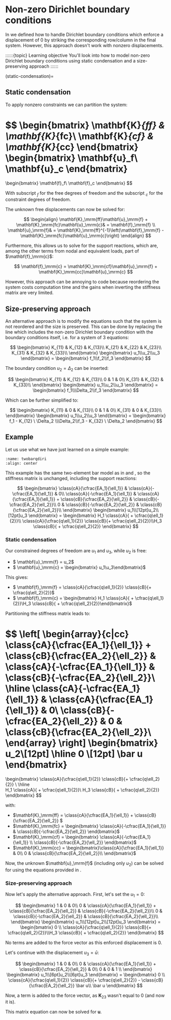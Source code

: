 # Non-zero Dirichlet boundary conditions

In [](../lecture1/directly.md) we defined how to handle Dirichlet boundary conditions which enforce a displacement of $0$ by striking the corresponding row/column in the final system. However, this approach doesn't work with nonzero displacements.

::::::{topic} Learning objective
You'll look into how to model non-zero Dirichlet boundary conditions using static condensation and a size-preserving approach
::::::

(static-condensation)=
## Static condensation
To apply nonzero constraints we can partition the system:

$$
\begin{bmatrix}
\mathbf{K}_{ff} & \mathbf{K}_{fc}\\
\mathbf{K}_{cf} & \mathbf{K}_{cc}
\end{bmatrix}
\begin{bmatrix}
\mathbf{u}_f\\
\mathbf{u}_c
\end{bmatrix}
=
\begin{bmatrix}
\mathbf{f}_f\\
\mathbf{f}_c
\end{bmatrix}
$$

With subscript $_f$ for the free degrees of freedom and the subscript $_c$ for the constraint degrees of freedom.

The unknown free displacements can now be solved for:

$$
\begin{align}
\mathbf{K}_\mrm{ff}\mathbf{u}_\mrm{f} + \mathbf{K}_\mrm{fc}\mathbf{u}_\mrm{c}& = \mathbf{f}_\mrm{f}
\\
\mathbf{u}_\mrm{f}& = \mathbf{K}_\mrm{ff}^{-1}\left(\mathbf{f}_\mrm{f} - \mathbf{K}_\mrm{fc}\mathbf{u}_\mrm{c}\right)
\end{align}
$$

Furthermore, this allows us to solve for the support reactions, which are, among the other terms from nodal and equivalent loads, part of $\mathbf{f}_\mrm{c}$:

$$
\mathbf{f}_\mrm{c} = \mathbf{K}_\mrm{cf}\mathbf{u}_\mrm{f} + \mathbf{K}_\mrm{cc}\mathbf{u}_\mrm{c}
$$

However, this approach can be annoying to code because reordering the system costs computation time and the gains when inverting the stiffness matrix are very limited.

## Size-preserving approach

An alternative approach is to modify the equations such that the system is not reordered and the size is preserved. This can be done by replacing the line which includes the non-zero Dirichlet boundary condition with the boundary conditions itself, i.e. for a system of 3 equations:

$$
	\begin{bmatrix}
	  K_{11} & K_{12} & K_{13}\\
	  K_{21} & K_{22} & K_{23}\\
	  K_{31} & K_{32} & K_{33}\\
	\end{bmatrix}
	\begin{bmatrix}
	  u_1\\u_2\\u_3
	\end{bmatrix}
	=
	\begin{bmatrix}
	  f_1\\f_2\\f_3
	\end{bmatrix}
$$

The boundary condition $u_2 = \Delta_2$ can be inserted:

$$
	\begin{bmatrix}
	  K_{11} & K_{12} & K_{13}\\
	  0 & 1 & 0\\
	  K_{31} & K_{32} & K_{33}\\
	\end{bmatrix}
	\begin{bmatrix}
	  u_1\\u_2\\u_3
	\end{bmatrix}
	=
	\begin{bmatrix}
	  f_1\\\Delta_2\\f_3
	\end{bmatrix}
$$

Which can be further simplified to:

$$
	\begin{bmatrix}
	  K_{11} & 0 & K_{13}\\
	  0 & 1 & 0\\
	  K_{31} & 0 & K_{33}\\
	\end{bmatrix}
	\begin{bmatrix}
	  u_1\\u_2\\u_3
	\end{bmatrix}
	=
	\begin{bmatrix}
	  f_1 - K_{12} \ \Delta_2 \\\Delta_2\\f_3  - K_{32} \ \Delta_2
	\end{bmatrix}
$$

## Example

Let us use what we have just learned on a simple example:

```{figure} twobarqdiri.svg
:name: twobarqdiri
:align: center
```

This example has the same two-element bar model as in [](../lecture1/directly.md) and [](./element_loads.md), so the stiffness matrix is unchanged, including the support reactions:

$$
	  \begin{bmatrix}
	\class{cA}{\cfrac{EA_1}{\ell_1}} & \class{cA}{-\cfrac{EA_1}{\ell_1}} & 0\\
	\class{cA}{-\cfrac{EA_1}{\ell_1}} & \class{cA}{\cfrac{EA_1}{\ell_1}} + \class{cB}{\cfrac{EA_2}{\ell_2}} & \class{cB}{-\cfrac{EA_2}{\ell_2}}\\
	0 & \class{cB}{-\cfrac{EA_2}{\ell_2}} & \class{cB}{\cfrac{EA_2}{\ell_2}}\\
	  \end{bmatrix}
	  \begin{bmatrix}
	u_1\\[12pt]u_2\\[12pt]u_3
	  \end{bmatrix}
	  =
	  \begin{bmatrix}
	H_1 \class{cA}{ + \cfrac{q\ell_1}{2}}\\ \class{cA}{\cfrac{q\ell_1}{2}} \class{cB}{+ \cfrac{q\ell_2}{2}}\\H_3 \class{cB}{ + \cfrac{q\ell_2}{2}}
	  \end{bmatrix}
$$

### Static condensation

Our constrained degrees of freedom are $u_1$ and $u_3$, while $u_2$ is free:

- $ \mathbf{u}_\mrm{f} = u_2$
- $ \mathbf{u}_\mrm{c} = \begin{bmatrix} u_1\\u_3\end{bmatrix}$

This gives:
- $ \mathbf{f}_\mrm{f} = \class{cA}{\cfrac{q\ell_1}{2}} \class{cB}{+ \cfrac{q\ell_2}{2}}$
- $ \mathbf{f}_\mrm{c} = \begin{bmatrix} H_1 \class{cA}{ + \cfrac{q\ell_1}{2}}\\H_3 \class{cB}{ + \cfrac{q\ell_2}{2}}\end{bmatrix}$

Partitioning the stiffness matrix leads to:

$$
\left[
\begin{array}{c|cc}
\class{cA}{\cfrac{EA_1}{\ell_1}} + \class{cB}{\cfrac{EA_2}{\ell_2}} &  \class{cA}{-\cfrac{EA_1}{\ell_1}}  & \class{cB}{-\cfrac{EA_2}{\ell_2}}\\
\hline
\class{cA}{-\cfrac{EA_1}{\ell_1}} & \class{cA}{\cfrac{EA_1}{\ell_1}} & 0\\
\class{cB}{-\cfrac{EA_2}{\ell_2}} & 0 & \class{cB}{\cfrac{EA_2}{\ell_2}}\\
\end{array}
\right]
\begin{bmatrix}
u_2\\[12pt] \hline  0 \\[12pt] \bar u
\end{bmatrix}
=
\begin{bmatrix}
 \class{cA}{\cfrac{q\ell_1}{2}} \class{cB}{+ \cfrac{q\ell_2}{2}} \\ \hline  
 H_1 \class{cA}{ + \cfrac{q\ell_1}{2}}\\
 H_3 \class{cB}{ + \cfrac{q\ell_2}{2}}
\end{bmatrix}
$$

with:

- $\mathbf{K}_\mrm{ff} =  \class{cA}{\cfrac{EA_1}{\ell_1}} + \class{cB}{\cfrac{EA_2}{\ell_2}} $
- $\mathbf{K}_\mrm{fc} =  \begin{bmatrix} \class{cA}{-\cfrac{EA_1}{\ell_1}}  & \class{cB}{-\cfrac{EA_2}{\ell_2}} \end{bmatrix}$
- $\mathbf{K}_\mrm{cf} =  \begin{bmatrix} \class{cA}{-\cfrac{EA_1}{\ell_1}} \\ \class{cB}{-\cfrac{EA_2}{\ell_2}} \end{bmatrix}$
- $\mathbf{K}_\mrm{cc} =  \begin{bmatrix}\class{cA}{\cfrac{EA_1}{\ell_1}} & 0\\  0 & \class{cB}{\cfrac{EA_2}{\ell_2}}\\ \end{bmatrix}$

Now, the unknown $\mathbf{u}_\mrm{f}$ (including only $u_2$) can be solved for using the equations provided in [](static-condensation).

### Size-preserving approach

Now let's apply the alternative approach. First, let's set the $u_1 = 0$:

$$
	  \begin{bmatrix}
	1 & 0 & 0\\
	0 & \class{cA}{\cfrac{EA_1}{\ell_1}} + \class{cB}{\cfrac{EA_2}{\ell_2}} & \class{cB}{-\cfrac{EA_2}{\ell_2}}\\
	0 & \class{cB}{-\cfrac{EA_2}{\ell_2}} & \class{cB}{\cfrac{EA_2}{\ell_2}}\\
	  \end{bmatrix}
	  \begin{bmatrix}
	u_1\\[12pt]u_2\\[12pt]u_3
	  \end{bmatrix}
	  =
	  \begin{bmatrix}
	0 \\ \class{cA}{\cfrac{q\ell_1}{2}} \class{cB}{+ \cfrac{q\ell_2}{2}}\\H_3 \class{cB}{ + \cfrac{q\ell_2}{2}}
	  \end{bmatrix}
	  $$

No terms are added to the force vector as this enforced displacement is $0$.

Let's continue with the displacement $u_3 = \bar u$:

$$
	  \begin{bmatrix}
	1 & 0 & 0\\
	0 & \class{cA}{\cfrac{EA_1}{\ell_1}} + \class{cB}{\cfrac{EA_2}{\ell_2}} & 0\\
	0 & 0 & 1 \\
	  \end{bmatrix}
	  \begin{bmatrix}
	u_1\\[6pt]u_2\\[6pt]u_3
	  \end{bmatrix}
	  =
	  \begin{bmatrix}
	0 \\ \class{cA}{\cfrac{q\ell_1}{2}} \class{cB}{+ \cfrac{q\ell_2}{2}} - \class{cB}{\cfrac{EA_2}{\ell_2}} \bar u\\ \bar u
	  \end{bmatrix}
	  $$

Now, a term is added to the force vector, as $\mathbf{K}_{23}$ wasn't equal to 0 (and now it is).

This matrix equation can now be solved for $\mathbf{u}$.